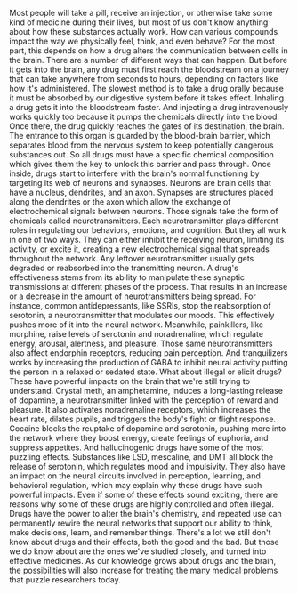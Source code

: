 
Most people will take a pill,
receive an injection,
or otherwise take some kind of medicine
during their lives,
but most of us don&#39;t know anything
about how these substances actually work.
How can various compounds impact the way
we physically feel,
think,
and even behave?
For the most part, this depends on
how a drug alters the communication
between cells in the brain.
There are a number of different ways
that can happen.
But before it gets into the brain,
any drug must first reach the bloodstream
on a journey that can take anywhere
from seconds to hours,
depending on factors like how
it&#39;s administered.
The slowest method is to take
a drug orally
because it must be absorbed by
our digestive system
before it takes effect.
Inhaling a drug gets it into
the bloodstream faster.
And injecting a drug intravenously
works quickly too
because it pumps the chemicals directly
into the blood.
Once there, the drug quickly reaches
the gates of its destination, the brain.
The entrance to this organ is guarded
by the blood-brain barrier,
which separates blood 
from the nervous system
to keep potentially dangerous 
substances out.
So all drugs must have a specific
chemical composition
which gives them the key to unlock
this barrier and pass through.
Once inside, drugs start to interfere
with the brain&#39;s normal functioning
by targeting its web of neurons 
and synapses.
Neurons are brain cells that have
a nucleus, dendrites, and an axon.
Synapses are structures placed along
the dendrites or the axon
which allow the exchange of 
electrochemical signals between neurons.
Those signals take the form of chemicals
called neurotransmitters.
Each neurotransmitter plays different
roles in regulating our behaviors,
emotions,
and cognition.
But they all work in one of two ways.
They can either inhibit 
the receiving neuron,
limiting its activity,
or excite it,
creating a new electrochemical signal
that spreads throughout the network.
Any leftover neurotransmitter usually
gets degraded
or reabsorbed 
into the transmitting neuron.
A drug&#39;s effectiveness stems 
from its ability
to manipulate these synaptic transmissions
at different phases of the process.
That results in an increase or a decrease
in the amount of neurotransmitters
being spread.
For instance, common antidepressants,
like SSRIs,
stop the reabsorption of serotonin,
a neurotransmitter that modulates
our moods.
This effectively pushes more of it
into the neural network.
Meanwhile, painkillers, like morphine,
raise levels of serotonin 
and noradrenaline,
which regulate energy,
arousal,
alertness,
and pleasure.
Those same neurotransmitters also
affect endorphin receptors,
reducing pain perception.
And tranquilizers works by increasing
the production of GABA
to inhibit neural activity
putting the person in a relaxed
or sedated state.
What about illegal or elicit drugs?
These have powerful impacts on the brain
that we&#39;re still trying to understand.
Crystal meth, an amphetamine,
induces a long-lasting release
of dopamine,
a neurotransmitter linked with
the perception of reward and pleasure.
It also activates noradrenaline receptors,
which increases the heart rate,
dilates pupils,
and triggers the body&#39;s fight
or flight response.
Cocaine blocks the reuptake of dopamine
and serotonin,
pushing more into the network
where they boost energy,
create feelings of euphoria,
and suppress appetites.
And hallucinogenic drugs have some
of the most puzzling effects.
Substances like LSD,
mescaline,
and DMT
all block the release of serotonin,
which regulates mood and impulsivity.
They also have an impact 
on the neural circuits
involved in perception, learning,
and behavioral regulation,
which may explain why these drugs
have such powerful impacts.
Even if some of these 
effects sound exciting,
there are reasons why some of these drugs
are highly controlled and often illegal.
Drugs have the power to alter 
the brain&#39;s chemistry,
and repeated use can permanently
rewire the neural networks
that support our ability to think,
make decisions,
learn,
and remember things.
There&#39;s a lot we still don&#39;t know 
about drugs and their effects,
both the good and the bad.
But those we do know about are the ones
we&#39;ve studied closely,
and turned into effective medicines.
As our knowledge grows about drugs
and the brain,
the possibilities will also increase
for treating the many medical problems
that puzzle researchers today.
